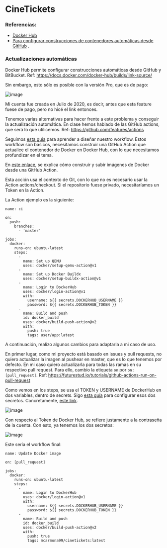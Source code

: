 # CineTickets

### Referencias:

- [Docker Hub](https://hub.docker.com/)
- [Para configurar construcciones de contenedores automáticas desde GitHub](https://docs.docker.com/docker-hub/builds/link-source/)
  .

### Actualizaciones automáticas

Docker Hub permite configurar construcciones automáticas desde GitHub y BitBucket. Ref: https://docs.docker.com/docker-hub/builds/link-source/

Sin embargo, esto sólo es posible con la versión Pro, que es de pago:

![image](https://user-images.githubusercontent.com/57481331/142952461-127267af-1495-4fc5-a598-7c6cce597279.png)

Mi cuenta fue creada en Julio de 2020, es decir, antes que esta feature fuese de pago, pero no hicé el link entonces.

Tenemos varias alternativas para hacer frente a este problema y conseguir la actualización automática. En clase hemos hablado de las GitHub actions, que será lo que utilicemos. Ref: https://github.com/features/actions

Seguimos [esta guía](https://docs.github.com/en/actions/quickstart#creating-your-first-workflow) para aprender a diseñar nuestro workflow. Estos workflow son básicos, necesitamos construir una GitHub Action que actualice el contenedor de Docker en Docker Hub, con lo que necesitamos profundizar en el tema.

En [este enlace](https://github.com/marketplace/actions/build-and-push-docker-images), se explica cómo construir y subir imágenes de Docker desde una GitHub Action.

Esta acción usa el contexto de Git, con lo que no es necesario usar la Action actions/checkout. Si el repositorio fuese privado, necesitaríamos un Token en la Action.

La Action ejemplo es la siguiente:

```
name: ci

on:
  push:
    branches:
      - 'master'

jobs:
  docker:
    runs-on: ubuntu-latest
    steps:
      -
        name: Set up QEMU
        uses: docker/setup-qemu-action@v1
      -
        name: Set up Docker Buildx
        uses: docker/setup-buildx-action@v1
      -
        name: Login to DockerHub
        uses: docker/login-action@v1 
        with:
          username: ${{ secrets.DOCKERHUB_USERNAME }}
          password: ${{ secrets.DOCKERHUB_TOKEN }}
      -
        name: Build and push
        id: docker_build
        uses: docker/build-push-action@v2
        with:
          push: true
          tags: user/app:latest
```

A continuación, realizo algunos cambios para adaptarla a mi caso de uso.

En primer lugar, como mi proyecto está basado en issues y pull requests, no quiero actualizar la imagen al pushear en master, que es lo que tenemos por defecto. En mi caso quiero actualizarla para todas las ramas en su respectivo pull request.
Para ello, cambio la etiqueta `on` por `on: [pull_request]`. Ref: https://futurestud.io/tutorials/github-actions-run-on-pull-request

Como vemos en los steps, se usa el TOKEN y USERNAME de DockerHub en dos variables, dentro de secrets. Sigo [esta guía](https://docs.github.com/en/actions/security-guides/encrypted-secrets) para configurar esos dos secretos. Concretamente, [este link](https://docs.github.com/en/actions/security-guides/encrypted-secrets#creating-encrypted-secrets-for-a-repository).

![image](https://user-images.githubusercontent.com/57481331/142954086-16d97ef4-df1f-4911-ad78-a91e7ed3ee4e.png)

Con respecto al Token de Docker Hub, se refiere justamente a la contraseña de la cuenta. Con esto, ya tenemos los dos secretos:

![image](https://user-images.githubusercontent.com/57481331/142954376-4ef6c490-cffd-4070-a4fb-c25cfc79eaf2.png)

Este sería el workflow final:

```
name: Update Docker image

on: [pull_request]

jobs:
  docker:
    runs-on: ubuntu-latest
    steps:
      -
        name: Login to DockerHub
        uses: docker/login-action@v1
        with:
          username: ${{ secrets.DOCKERHUB_USERNAME }}
          password: ${{ secrets.DOCKERHUB_TOKEN }}
      -
        name: Build and push
        id: docker_build
        uses: docker/build-push-action@v2
        with:
          push: true
          tags: mcarmona99/cinetickets:latest
```
